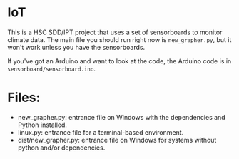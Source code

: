 # IoT
This is a HSC SDD/IPT project that uses a set of sensorboards to monitor climate data.
The main file you should run right now is `new_grapher.py`, but it won't work unless you have the sensorboards.

If you've got an Arduino and want to look at the code, the Arduino code is in `sensorboard/sensorboard.ino`.

# Files:
 - new_grapher.py: entrance file on Windows with the dependencies and Python installed.
 - linux.py: entrance file for a terminal-based environment.
 - dist/new_grapher.py: entrance file on Windows for systems without python and/or dependencies.
